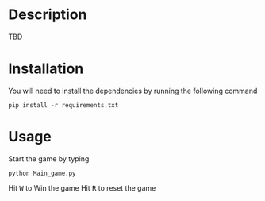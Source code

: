 # Description

TBD

# Installation

You will need to install the dependencies by running the following command 
```
pip install -r requirements.txt
```

# Usage

Start the game by typing 
```
python Main_game.py
```

Hit <kbd>W</kbd> to Win the game
Hit <kbd>R</kbd> to reset the game
